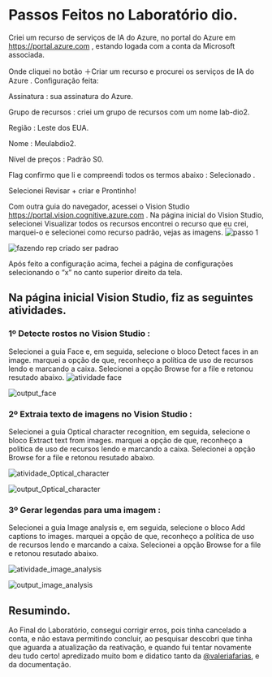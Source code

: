 # Passos Feitos no Laboratório dio.

Criei um recurso de serviços de IA do Azure, no portal do Azure em https://portal.azure.com , estando logada com a conta da Microsoft associada.

Onde cliquei no botão ＋Criar um recurso e procurei os serviços de IA do Azure . 
Configuração feita:

Assinatura : sua assinatura do Azure.

Grupo de recursos : criei um grupo de recursos com um nome lab-dio2.

Região : Leste dos EUA.

Nome : Meulabdio2.

Nível de preços : Padrão S0.

Flag confirmo que li e compreendi todos os termos abaixo : Selecionado .

Selecionei Revisar + criar e Prontinho!

Com outra guia do navegador, acessei o Vision Studio https://portal.vision.cognitive.azure.com .
Na página inicial do Vision Studio, selecionei Visualizar todos os recursos encontrei o recurso que eu crei, marquei-o e selecionei como recurso padrão, vejas as imagens.
![passo 1](https://github.com/manoelasilva/dio-lab2-reconhecimento-azure/assets/50303832/558b4fc8-5962-4442-be79-ae18ee42a405)

![fazendo rep criado ser padrao](https://github.com/manoelasilva/dio-lab2-reconhecimento-azure/assets/50303832/3dd7b1bb-ddd8-4b34-85e4-1e495efdec78)


Após feito a configuração acima, fechei a página de configurações selecionando o “x” no canto superior direito da tela.


## Na página inicial Vision Studio, fiz as seguintes atividades.

### 1º Detecte rostos no Vision Studio : 
Selecionei a guia Face e, em seguida, selecione o bloco Detect faces in an image.
marquei a opção de que, reconheço a política de uso de recursos lendo e marcando a caixa.
Selecionei a opção Browse for a file  e retonou resutado abaixo.
![atividade face](https://github.com/manoelasilva/dio-lab2-reconhecimento-azure/assets/50303832/d6a257a6-a91d-4d5c-a2fd-d72b142c8bd3)

![output_face](https://github.com/manoelasilva/dio-lab2-reconhecimento-azure/assets/50303832/b3e8c1fd-54f7-4fa7-be84-a53540bfa503)

### 2º Extraia texto de imagens no Vision Studio : 
Selecionei a guia Optical character recognition, em seguida, selecione o bloco Extract text from images.
marquei a opção de que, reconheço a política de uso de recursos lendo e marcando a caixa.
Selecionei a opção Browse for a file  e retonou resutado abaixo.

![atividade_Optical_character](https://github.com/manoelasilva/dio-lab2-reconhecimento-azure/assets/50303832/11706e3a-e591-4d0c-9f80-6758e279d6fc)

![output_Optical_character](https://github.com/manoelasilva/dio-lab2-reconhecimento-azure/assets/50303832/4260037d-35a8-4d32-8c2c-d01d5027b663)

### 3º Gerar legendas para uma imagem : 
Selecionei a guia Image analysis e, em seguida, selecione o bloco Add captions to images.
marquei a opção de que, reconheço a política de uso de recursos lendo e marcando a caixa.
Selecionei a opção Browse for a file  e retonou resutado abaixo.

![atividade_image_analysis](https://github.com/manoelasilva/dio-lab2-reconhecimento-azure/assets/50303832/c47cef7f-9f08-470a-a507-2376611bd7cb)

![output_image_analysis](https://github.com/manoelasilva/dio-lab2-reconhecimento-azure/assets/50303832/1f47134f-821e-4c4a-a009-4b2ddfa8e1e4)

## Resumindo.

Ao Final do Laboratório, consegui corrigir erros, pois tinha cancelado a conta, e não estava permitindo concluir, ao pesquisar descobri que tinha que aguarda a atualização da reativação, e quando fui tentar novamente deu tudo certo!
apredizado muito bom e didatico tanto da [@valeriafarias](https://github.com/valeriafarias), e da documentação.
